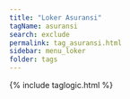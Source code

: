 ```yaml
---
title: "Loker Asuransi"
tagName: asuransi
search: exclude
permalink: tag_asuransi.html
sidebar: menu_loker
folder: tags
---
```

{% include taglogic.html %}